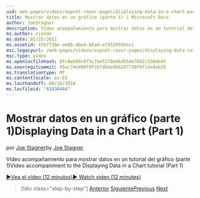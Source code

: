 ```yaml
---
uid: web-pages/videos/aspnet-razor-pages/displaying-data-in-a-chart-part-1
title: Mostrar datos en un gráfico (parte 1) | Microsoft Docs
author: JoeStagner
description: Vídeo acompañamiento para mostrar datos en un tutorial del gráfico (parte 1)
ms.author: riande
ms.date: 02/25/2011
ms.assetid: 47b7f30e-ae86-46e4-b5a4-e7452093becc
msc.legacyurl: /web-pages/videos/aspnet-razor-pages/displaying-data-in-a-chart-part-1
msc.type: video
ms.openlocfilehash: 0fc8eb89c073c1be5278eb6db5de7662c530de4f
ms.sourcegitcommit: 45ac74e400f9f2b7dbded66297730f6f14a4eb25
ms.translationtype: MT
ms.contentlocale: es-ES
ms.lasthandoff: 08/16/2018
ms.locfileid: "41838444"
---
```

<a name="displaying-data-in-a-chart-part-1"></a><span data-ttu-id="94291-103">Mostrar datos en un gráfico (parte 1)</span><span class="sxs-lookup"><span data-stu-id="94291-103">Displaying Data in a Chart (Part 1)</span></span>
====================
<span data-ttu-id="94291-104">por [Joe Stagner](https://github.com/JoeStagner)</span><span class="sxs-lookup"><span data-stu-id="94291-104">by [Joe Stagner](https://github.com/JoeStagner)</span></span>

<span data-ttu-id="94291-105">Vídeo acompañamiento para mostrar datos en un tutorial del gráfico (parte 1)</span><span class="sxs-lookup"><span data-stu-id="94291-105">Video accompaniment to the Displaying Data in a Chart tutorial (Part 1)</span></span>

[<span data-ttu-id="94291-106">&#9654;Vea el vídeo (12 minutos)</span><span class="sxs-lookup"><span data-stu-id="94291-106">&#9654; Watch video (12 minutes)</span></span>](https://channel9.msdn.com/Blogs/ASP-NET-Site-Videos/displaying-data-in-a-chart-part-1)

> [!div class="step-by-step"]
> <span data-ttu-id="94291-107">[Anterior](displaying-data-in-a-grid.md)
> [Siguiente](displaying-data-in-a-chart-part-2.md)</span><span class="sxs-lookup"><span data-stu-id="94291-107">[Previous](displaying-data-in-a-grid.md)
[Next](displaying-data-in-a-chart-part-2.md)</span></span>
